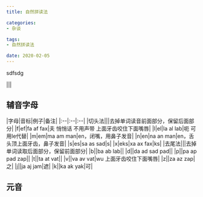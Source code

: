 ```yaml
---
title: 自然拼读法

categories:
- 杂谈

tags:
- 自然拼读法

date: 2020-02-05
---
```


sdfsdg

|||

## 辅音字母
|字母|音标|例子|备注|
|:--|:--|:--|
|切头法|||去掉单词读音前面部分，保留后面部分|
|f|ef|fa af fax|夫 悄悄话 不用声带 上面牙齿咬住下面嘴唇|
|l|el|la al lab|呃 可用le代替|
|m|em|ma am man|en，闭嘴，用鼻子发音|
|n|en|na an man|en，舌头顶上面牙齿，鼻子发音|
|s|es|sa as sad|s|
|x|eks|xa ax fax|ks|
|去尾法|||去掉单词读取后面部分，保留前面部分|
|b||ba ab lab||
|d||da ad sad pad||
|p||pa ap pad zap||
|t||ta at vat||
|v||va av vat|wu 上面牙齿咬住下面嘴唇|
|z||za az zap|之|
|j||ja aj jam|遮|
|k||ka ak yak|可|


## 元音